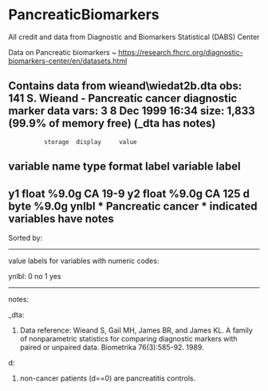 # PancreaticBiomarkers
All credit and data from Diagnostic and Biomarkers Statistical (DABS) Center

Data on Pancreatic biomarkers ~ https://research.fhcrc.org/diagnostic-biomarkers-center/en/datasets.html

Contains data from wieand\wiedat2b.dta
  obs:           141                          S. Wieand - Pancreatic cancer
                                                diagnostic marker data
 vars:             3                          8 Dec 1999 16:34
 size:         1,833 (99.9% of memory free)   (_dta has notes)
-------------------------------------------------------------------------------
              storage  display     value
variable name   type   format      label      variable label
-------------------------------------------------------------------------------
y1              float  %9.0g                  CA 19-9
y2              float  %9.0g                  CA 125
d               byte   %9.0g       ynlbl    * Pancreatic cancer
                                            * indicated variables have notes
-------------------------------------------------------------------------------
Sorted by:  

**********************
value labels for variables with numeric codes:

ynlbl:
           0 no
           1 yes

*********************
notes:

_dta:
  1.  Data reference: Wieand S, Gail MH, James BR, and James KL. A family of
      nonparametric statistics for comparing diagnostic markers with paired or
      unpaired data. Biometrika 76(3):585-92. 1989.

d:
  1.  non-cancer patients (d==0) are pancreatitis controls.
